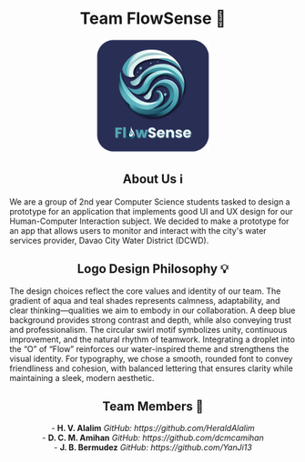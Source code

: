 <h1 align="center">
  Team FlowSense 🌊
</h1>
<p align="center">
  <img src="https://github.com/YanJi13/YanJi-School-Portfolio/blob/main/flowsense-team-logo.png" alt="Description" width="200"/>
</p>

<h2 align="center">About Us ℹ</h2>
We are a group of 2nd year Computer Science students tasked to design a prototype for an application that implements good UI and UX design for our Human-Computer Interaction subject. We decided to make a prototype for an app that allows users to monitor and interact with the city's water services provider, Davao City Water District (DCWD).

<h2 align="center">Logo Design Philosophy 💡</h2>
The design choices reflect the core values and identity of our team. The gradient of aqua and teal shades represents calmness, adaptability, and clear thinking—qualities we aim to embody in our collaboration. A deep blue background provides strong contrast and depth, while also conveying trust and professionalism. The circular swirl motif symbolizes unity, continuous improvement, and the natural rhythm of teamwork. Integrating a droplet into the “O” of “Flow” reinforces our water-inspired theme and strengthens the visual identity. For typography, we chose a smooth, rounded font to convey friendliness and cohesion, with balanced lettering that ensures clarity while maintaining a sleek, modern aesthetic.

<h2 align="center">Team Members 📜</h2>

<p align="center">
  - <strong>H. V. Alalim</strong> <em>GitHub: https://github.com/HeraldAlalim</em><br>
  - <strong>D. C. M. Amihan</strong> <em>GitHub: https://github.com/dcmcamihan</em><br>
  - <strong>J. B. Bermudez</strong> <em>GitHub: https://github.com/YanJi13</em>
</p>


